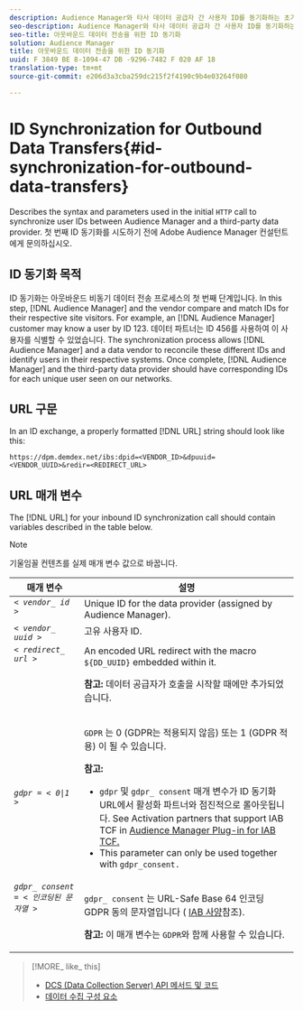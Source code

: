 ```yaml
---
description: Audience Manager와 타사 데이터 공급자 간 사용자 ID를 동기화하는 초기 HTTP 호출에 사용된 구문 및 매개 변수에 대해 설명합니다. 첫 번째 ID 동기화를 시도하기 전에 Adobe Audience Manager 컨설턴트에게 문의하십시오.
seo-description: Audience Manager와 타사 데이터 공급자 간 사용자 ID를 동기화하는 초기 HTTP 호출에 사용된 구문 및 매개 변수에 대해 설명합니다. 첫 번째 ID 동기화를 시도하기 전에 Adobe Audience Manager 컨설턴트에게 문의하십시오.
seo-title: 아웃바운드 데이터 전송을 위한 ID 동기화
solution: Audience Manager
title: 아웃바운드 데이터 전송을 위한 ID 동기화
uuid: F 3849 BE 8-1094-47 DB -9296-7482 F 020 AF 18
translation-type: tm+mt
source-git-commit: e206d3a3cba259dc215f2f4190c9b4e03264f080

---
```



# ID Synchronization for Outbound Data Transfers{#id-synchronization-for-outbound-data-transfers}

Describes the syntax and parameters used in the initial `HTTP` call to synchronize user IDs between Audience Manager and a third-party data provider. 첫 번째 ID 동기화를 시도하기 전에 Adobe Audience Manager 컨설턴트에게 문의하십시오.

<!-- c_id_sync_out.xml -->

## ID 동기화 목적

ID 동기화는 아웃바운드 비동기 데이터 전송 프로세스의 첫 번째 단계입니다. In this step, [!DNL Audience Manager] and the vendor compare and match IDs for their respective site visitors. For example, an [!DNL Audience Manager] customer may know a user by ID 123. 데이터 파트너는 ID 456를 사용하여 이 사용자를 식별할 수 있었습니다. The synchronization process allows [!DNL Audience Manager] and a data vendor to reconcile these different IDs and identify users in their respective systems. Once complete, [!DNL Audience Manager] and the third-party data provider should have corresponding IDs for each unique user seen on our networks.

## URL 구문

In an ID exchange, a properly formatted [!DNL URL] string should look like this:

```
https://dpm.demdex.net/ibs:dpid=<VENDOR_ID>&dpuuid=<VENDOR_UUID>&redir=<REDIRECT_URL>
```

## URL 매개 변수

The [!DNL URL] for your inbound ID synchronization call should contain variables described in the table below.

>[!NOTE]
>
>기울임꼴 컨텐츠를 실제 매개 변수 값으로 바꿉니다.

<table id="table_EB9F4246E2A34ABB8ED06EA458EB186F"> 
 <thead> 
  <tr> 
   <th colname="col1" class="entry"> 매개 변수 </th> 
   <th colname="col2" class="entry"> 설명 </th> 
  </tr> 
 </thead>
 <tbody> 
  <tr valign="top"> 
   <td colname="col1"> <code><i>&lt; vendor_ id &gt;</i></code> </td> 
   <td colname="col2">Unique ID for the data provider (assigned by <span class="keyword"> Audience Manager</span>). </td> 
  </tr> 
  <tr valign="top"> 
   <td colname="col1"> <code><i>&lt; vendor_ uuid &gt;</i></code> </td> 
   <td colname="col2"> 고유 사용자 ID. </td> 
  </tr> 
  <tr valign="top"> 
   <td colname="col1"> <code><i>&lt; redirect_ url &gt;</i></code> </td> 
   <td colname="col2">An encoded URL redirect with the macro <code> ${DD_UUID}</code> embedded within it. <p><b>참고:</b> 데이터 공급자가 호출을 시작할 때에만 추가되었습니다. </p> </td> 
  </tr> 
    </tr> 
  <tr> 
   <td colname="col1"> <code><i>gdpr = &lt; 0|1 &gt;</i></code> </td> 
   <td colname="col2"> <p><code>GDPR</code> 는 0 (GDPR는 적용되지 않음) 또는 1 (GDPR 적용) 이 될 수 있습니다.</p><p><b>참고:</b> <ul><li><code>gdpr</code> 및 <code>gdpr_ consent</code> 매개 변수가 ID 동기화 URL에서 활성화 파트너와 점진적으로 롤아웃됩니다. See Activation partners that support IAB TCF in <a href="../../overview/aam-gdpr/aam-iab-plugin.md#aam-activation-partners">Audience Manager Plug-in for IAB TCF.</a></li><li>This parameter can only be used together with <code>gdpr_consent.</code></li></ul></p></td>
  </tr> 
    </tr> 
  <tr valign="top"> 
   <td colname="col1"> <code><i>gdpr_ consent = &lt; 인코딩된 문자열 &gt;</i></code> </td> 
   <td colname="col2"><p><code>gdpr_ consent</code> 는 URL-Safe Base 64 인코딩 GDPR 동의 문자열입니다 ( <a href="https://github.com/InteractiveAdvertisingBureau/GDPR-Transparency-and-Consent-Framework/blob/master/URL-based%20Consent%20Passing_%20Framework%20Guidance.md#specifications" format="http" scope="external"> IAB 사양</a>참조).</p><p><b>참고:</b> 이 매개 변수는 <code>GDPR</code>와 함께 사용할 수 있습니다.</p> </td> 
  </tr> 
 </tbody> 
</table>

>[!MORE_ like_ this]
>
>* [DCS (Data Collection Server) API 메서드 및 코드](../../api/dcs-intro/dcs-event-calls/dcs-event-calls.md)
>* [데이터 수집 구성 요소](../../reference/system-components/components-data-collection.md)

